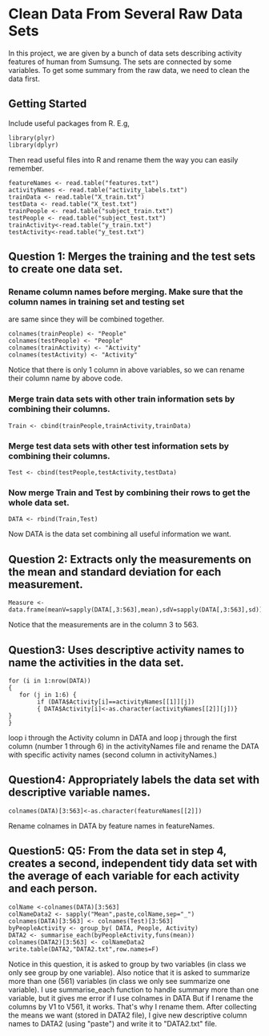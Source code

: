 # Clean Data From Several Raw Data Sets
In this project, we are given by a bunch of data sets describing activity features of human from Sumsung.
The sets are connected by some variables. To get some summary from the raw data, we need to clean the data first.

## Getting Started
Include useful packages from R. E.g,

```
library(plyr)
library(dplyr)
```
Then read useful files into R and rename them the way you can easily remember.  

```
featureNames <- read.table("features.txt")
activityNames <- read.table("activity_labels.txt")
trainData <- read.table("X_train.txt")
testData <- read.table("X_test.txt")
trainPeople <- read.table("subject_train.txt")
testPeople <- read.table("subject_test.txt")
trainActivity<-read.table("y_train.txt")
testActivity<-read.table("y_test.txt")
```


## Question 1: Merges the training and the test sets to create one data set.
### Rename column names before merging. Make sure that the column names in training set and testing set
are same since they will be combined together.
```
colnames(trainPeople) <- "People"
colnames(testPeople) <- "People"
colnames(trainActivity) <- "Activity"
colnames(testActivity) <- "Activity"
```
Notice that there is only 1 column in above variables, so we can rename their column name by above code.

### Merge train data sets with other train information sets by combining their columns.
```
Train <- cbind(trainPeople,trainActivity,trainData)
```

### Merge test data sets with other test information sets by combining their columns.
```
Test <- cbind(testPeople,testActivity,testData)
```

### Now merge Train and Test by combining their rows to get the whole data set.
```
DATA <- rbind(Train,Test)
```
Now DATA is the data set combining all useful information we want.
## Question 2: Extracts only the measurements on the mean and standard deviation for each measurement.
```
Measure <- data.frame(meanV=sapply(DATA[,3:563],mean),sdV=sapply(DATA[,3:563],sd))
```
Notice that the measurements are in the column 3 to 563. 

## Question3: Uses descriptive activity names to name the activities in the data set.
```
for (i in 1:nrow(DATA)) 
{
   for (j in 1:6) {
        if (DATA$Activity[i]==activityNames[[1]][j])
        { DATA$Activity[i]<-as.character(activityNames[[2]][j])}
}
}
```
loop i through the Activity column in DATA and loop j through the first column (number 1 through 6)
in the activityNames file and rename the DATA with specific activity names (second column in activityNames.)

## Question4: Appropriately labels the data set with descriptive variable names.
```
colnames(DATA)[3:563]<-as.character(featureNames[[2]])
```
Rename colnames in DATA by feature names in featureNames.

## Question5: Q5: From the data set in step 4, creates a second, independent tidy data set with the average of each variable for each activity and each person.
```
colName <-colnames(DATA)[3:563]
colNameData2 <- sapply("Mean",paste,colName,sep="_")
colnames(DATA)[3:563] <- colnames(Test)[3:563]
byPeopleActivity <- group_by( DATA, People, Activity)
DATA2 <- summarise_each(byPeopleActivity,funs(mean))
colnames(DATA2)[3:563] <- colNameData2
write.table(DATA2,"DATA2.txt",row.names=F)
```

Notice in this question, it is asked to group by two variables (in class we only see group by one variable).
Also notice that it is asked to summarize more than one (561) variables (in class we only see summarize one variable).
I use summarise_each function to handle summary more than one variable, but it gives me error if I use colnames in DATA
But if I rename the columns by V1 to V561, it works. That's why I rename them. After collecting the means we want (stored
in DATA2 file), I give new descriptive column names to DATA2 (using "paste") and write it to "DATA2.txt" file.








